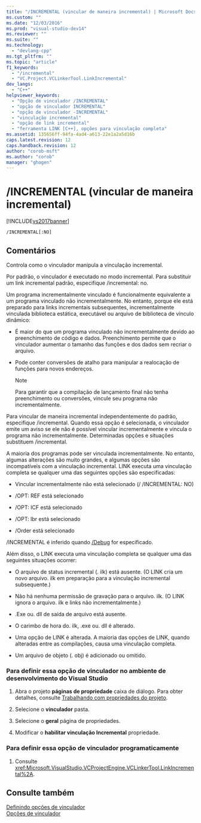 ```yaml
---
title: "/INCREMENTAL (vincular de maneira incremental) | Microsoft Docs"
ms.custom: ""
ms.date: "12/03/2016"
ms.prod: "visual-studio-dev14"
ms.reviewer: ""
ms.suite: ""
ms.technology: 
  - "devlang-cpp"
ms.tgt_pltfrm: ""
ms.topic: "article"
f1_keywords: 
  - "/incremental"
  - "VC.Project.VCLinkerTool.LinkIncremental"
dev_langs: 
  - "C++"
helpviewer_keywords: 
  - "Opção de vinculador /INCREMENTAL"
  - "opção de vinculador INCREMENTAL"
  - "opção de vinculador -INCREMENTAL"
  - "vinculação incremental"
  - "opção de link incremental"
  - "ferramenta LINK [C++], opções para vinculação completa"
ms.assetid: 135656ff-94fa-4ad4-a613-22e1a2a5d16b
caps.latest.revision: 12
caps.handback.revision: 12
author: "corob-msft"
ms.author: "corob"
manager: "ghogen"
---
```

# /INCREMENTAL (vincular de maneira incremental)
[!INCLUDE[vs2017banner](../../assembler/inline/includes/vs2017banner.md)]

```  
/INCREMENTAL[:NO]  
```  
  
## Comentários  
 Controla como o vinculador manipula a vinculação incremental.  
  
 Por padrão, o vinculador é executado no modo incremental. Para substituir um link incremental padrão, especifique \/incremental: no.  
  
 Um programa incrementalmente vinculado é funcionalmente equivalente a um programa vinculado não incrementalmente. No entanto, porque ele está preparado para links incrementais subsequentes, incrementalmente vinculada biblioteca estática, executável ou arquivo de biblioteca de vínculo dinâmico:  
  
-   É maior do que um programa vinculado não incrementalmente devido ao preenchimento de código e dados. Preenchimento permite que o vinculador aumentar o tamanho das funções e dos dados sem recriar o arquivo.  
  
-   Pode conter conversões de atalho para manipular a realocação de funções para novos endereços.  
  
    > [!NOTE]
    >  Para garantir que a compilação de lançamento final não tenha preenchimento ou conversões, vincule seu programa não incrementalmente.  
  
 Para vincular de maneira incremental independentemente do padrão, especifique \/incremental. Quando essa opção é selecionada, o vinculador emite um aviso se ele não é possível vincular incrementalmente e vincula o programa não incrementalmente. Determinadas opções e situações substituem \/incremental.  
  
 A maioria dos programas pode ser vinculada incrementalmente. No entanto, algumas alterações são muito grandes, e algumas opções são incompatíveis com a vinculação incremental. LINK executa uma vinculação completa se qualquer uma das seguintes opções são especificadas:  
  
-   Vincular incrementalmente não está selecionado \(\/ \/INCREMENTAL: NO\)  
  
-   \/OPT: REF está selecionado  
  
-   \/OPT: ICF está selecionado  
  
-   \/OPT: lbr está selecionado  
  
-   \/Order está selecionado  
  
 \/INCREMENTAL é inferido quando [\/Debug](../../build/reference/debug-generate-debug-info.md) for especificado.  
  
 Além disso, o LINK executa uma vinculação completa se qualquer uma das seguintes situações ocorrer:  
  
-   O arquivo de status incremental \(. ilk\) está ausente. \(O LINK cria um novo arquivo. ilk em preparação para a vinculação incremental subsequente.\)  
  
-   Não há nenhuma permissão de gravação para o arquivo. ilk. \(O LINK ignora o arquivo. ilk e links não incrementalmente.\)  
  
-   .Exe ou. dll de saída de arquivo está ausente.  
  
-   O carimbo de hora do. ilk, .exe ou. dll é alterado.  
  
-   Uma opção de LINK é alterada. A maioria das opções de LINK, quando alteradas entre as compilações, causa uma vinculação completa.  
  
-   Um arquivo de objeto \(. obj\) é adicionado ou omitido.  
  
### Para definir essa opção de vinculador no ambiente de desenvolvimento do Visual Studio  
  
1.  Abra o projeto **páginas de propriedade** caixa de diálogo. Para obter detalhes, consulte [Trabalhando com propriedades do projeto](../../ide/working-with-project-properties.md).  
  
2.  Selecione o **vinculador** pasta.  
  
3.  Selecione o **geral** página de propriedades.  
  
4.  Modificar o **habilitar vinculação Incremental** propriedade.  
  
### Para definir essa opção de vinculador programaticamente  
  
1.  Consulte <xref:Microsoft.VisualStudio.VCProjectEngine.VCLinkerTool.LinkIncremental%2A>.  
  
## Consulte também  
 [Definindo opções de vinculador](../../build/reference/setting-linker-options.md)   
 [Opções de vinculador](../../build/reference/linker-options.md)